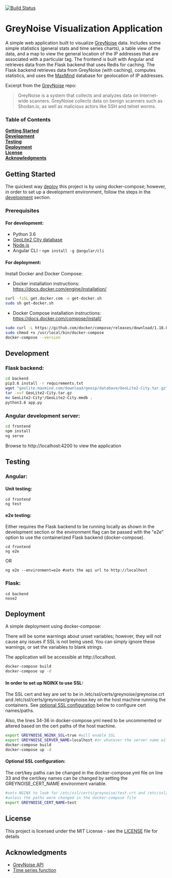 [![Build Status](https://travis-ci.org/cbuto/greynoise-visualizer.svg?branch=master)](https://travis-ci.org/cbuto/greynoise-visualizer)
# GreyNoise Visualization Application

A simple web application built to visualize [GreyNoise](https://github.com/Grey-Noise-Intelligence/api.greynoise.io) data. Includes some simple statistics (general stats and time series charts), a table view of the data, and a map to view the general location of the IP addresses that are associated with a particular tag. The frontend is built with Angular and retrieves data from the Flask backend that uses Redis for caching. The Flask backend retrieves data from GreyNoise (with caching), computes statistics, and uses the [MaxMind](https://dev.maxmind.com/geoip/geoip2/geolite2/) database for geolocation of IP addresses.

Excerpt from the [GreyNoise](https://github.com/Grey-Noise-Intelligence/api.greynoise.io) repo:
> GreyNoise is a system that collects and analyzes data on Internet-wide scanners. GreyNoise collects data on benign scanners such as Shodan.io, as well as malicious actors like SSH and telnet worms.

### Table of Contents
**[Getting Started](#getting-started)**<br>
**[Development](#development)**<br>
**[Testing](#testing)**<br>
**[Deployment](#deployment)**<br>
**[License](#license)**<br>
**[Acknowledgments](#acknowledgments)**<br>

## Getting Started

The quickest way [deploy](#deployment) this project is by using docker-compose; however, in order to set up a development environment, follow the steps in the [development](#development) section. 

### Prerequisites

#### For development:

* Python 3.6 
* [GeoLite2 City database](http://geolite.maxmind.com/download/geoip/database/GeoLite2-City.tar.gz)
* [Node.js](https://nodejs.org/en/download/package-manager/)
* Angular CLI - ```npm install -g @angular/cli```

#### For deployment:

Install Docker and Docker Compose:

* Docker installation instructions: https://docs.docker.com/engine/installation/ 

```bash
curl -fsSL get.docker.com -o get-docker.sh
sudo sh get-docker.sh
```

* Docker Compose installation instructions: https://docs.docker.com/compose/install/

```bash
sudo curl -L https://github.com/docker/compose/releases/download/1.18.0/docker-compose-`uname -s`-`uname -m` -o /usr/local/bin/docker-compose
sudo chmod +x /usr/local/bin/docker-compose
docker-compose --version
```

## Development

### Flask backend:
```bash
cd backend
pip3.6 install -r requirements.txt
wget "geolite.maxmind.com/download/geoip/database/GeoLite2-City.tar.gz"
tar -xvf GeoLite2-City.tar.gz
mv GeoLite2-City*/GeoLite2-City.mmdb .
python3.6 app.py
```

### Angular development server:
```bash
cd frontend
npm install
ng serve
```

Browse to http://localhost:4200 to view the application

## Testing

### Angular:

#### Unit testing:

```
cd frontend
ng test 
```

#### e2e testing:

Either requires the Flask backend to be running locally as shown in the development section or the environment flag can be passed with the "e2e" option to use the containerized Flask backend (docker-compose).

```
cd frontend
ng e2e
```

OR 

```
ng e2e --environment=e2e #sets the api url to http://localhost 
```

### Flask:

```
cd backend
nose2
```

## Deployment

A simple deployment using docker-compose:

There will be some warnings about unset variables; however, they will not cause any issues if SSL is not being used. You can simply ignore these warnings, or set the variables to blank strings. 

The application will be accessible at http://localhost.

```bash
docker-compose build
docker-compose up -d
```

#### In order to set up NGINX to use SSL:

The SSL cert and key are set to be in /etc/ssl/certs/greynoise/greynoise.crt and /etc/ssl/certs/greynoise/greynoise.key on the host machine running the containers. See [optional SSL configuration](#optional-ssl-configuration) below to configure cert names/paths.

Also, the lines 34-36 in docker-compose.yml need to be uncommented or altered based on the cert paths of the host machine.

```bash
export GREYNOISE_NGINX_SSL=true #will enable SSL
export GREYNOISE_SERVER_NAME=localhost #or whatever the server name will be
docker-compose build
docker-compose up -d
```

#### Optional SSL configuration:

The cert/key paths can be changed in the docker-compose.yml file on line 33 and the cert/key names can be changed by setting the GREYNOISE_CERT_NAME environment variable.

```bash
#sets NGINX to look for /etc/ssl/certs/greynoise/test.crt and /etc/ssl/certs/greynoise/test.key
#unless the paths were changed in the docker-compose file
export GREYNOISE_CERT_NAME=test
```


## License

This project is licensed under the MIT License - see the [LICENSE](LICENSE.md) file for details

## Acknowledgments

* [GreyNoise API](https://github.com/Grey-Noise-Intelligence/api.greynoise.io)
* [Time series function](https://github.com/phyler/greynoise)

